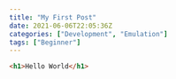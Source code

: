 ```yaml
---
title: "My First Post"
date: 2021-06-06T22:05:36Z
categories: ["Development", "Emulation"]
tags: ["Beginner"]
---
```



```html
<h1>Hello World</h1>
```
